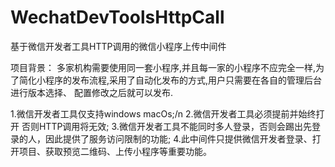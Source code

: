 # WechatDevToolsHttpCall
基于微信开发者工具HTTP调用的微信小程序上传中间件

项目背景：
    多家机构需要使用同一套小程序,并且每一家的小程序不应完全一样,为了简化小程序的发布流程,采用了自动化发布的方式,用户只需要在各自的管理后台进行版本选择、
  配置修改之后就可以发布.

1.微信开发者工具仅支持windows macOs;/n
2.微信开发者工具必须提前并始终打开 否则HTTP调用将无效;
3.微信开发者工具不能同时多人登录，否则会踢出先登录的人，因此提供了服务访问限制的功能;
4.此中间件只提供微信开发者登录、打开项目、获取预览二维码、上传小程序等重要功能。
